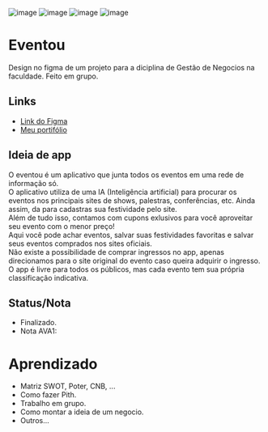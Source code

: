 ![image](https://user-images.githubusercontent.com/88604193/177590405-8257aa8c-137d-41cb-9f2d-0035e5ddac3f.png)
![image](https://user-images.githubusercontent.com/88604193/177590764-4ea508aa-5859-4dd3-91ad-f1f774793494.png)
![image](https://user-images.githubusercontent.com/88604193/177591149-313dbe94-1694-4413-9e4b-157c81bde321.png)
![image](https://user-images.githubusercontent.com/88604193/177592156-1b5ca0d8-957e-4e0c-9375-ba54c0f80bde.png)
<h1>Eventou</h1>
<p>Design no figma de um projeto para a diciplina de Gestão de Negocios na faculdade. Feito em grupo.</p>
<h2>Links</h2>
<ul>
  <li>
    <a href="https://www.figma.com/file/nUl832qQihqe5KBWQHTh28/Eventus?node-id=117%3A277">Link do Figma</a>
  </li>
  <li>
    <a href="https://sabrinaalves.tk" target="_blank">Meu portifólio</a>
  </li>
</ul>
<h2>Ideia de app</h2>
<p>O eventou é um aplicativo que junta todos os eventos em uma rede de informação só. <br>
O aplicativo utiliza de uma IA (Inteligência artificial) para procurar os eventos nos principais sites de shows, palestras, conferências, etc. Ainda assim, da para cadastras sua festividade pelo site. <br>
Além de tudo isso, contamos com cupons exlusivos para você aproveitar seu evento com o menor preço! <br>
Aqui você pode achar eventos, salvar suas festividades favoritas e salvar seus eventos comprados nos sites oficiais. <br>
Não existe a possibilidade de comprar ingressos no app, apenas direcionamos para o site original do evento caso queira adquirir o ingresso. <br>
O app é livre para todos os públicos, mas cada evento tem sua própria classificação indicativa.</p>
<h2>Status/Nota</h2>
<ul>
  <li>Finalizado.</li>
  <li>Nota AVA1: </li>
</ul>
<h1>Aprendizado</h1>
<ul>
  <li>Matriz SWOT, Poter, CNB, ...</li>
  <li>Como fazer Pith.</li>
  <li>Trabalho em grupo.</li>
  <li>Como montar a ideia de um negocio.</li>
  <li>Outros...</li>
</ul>
